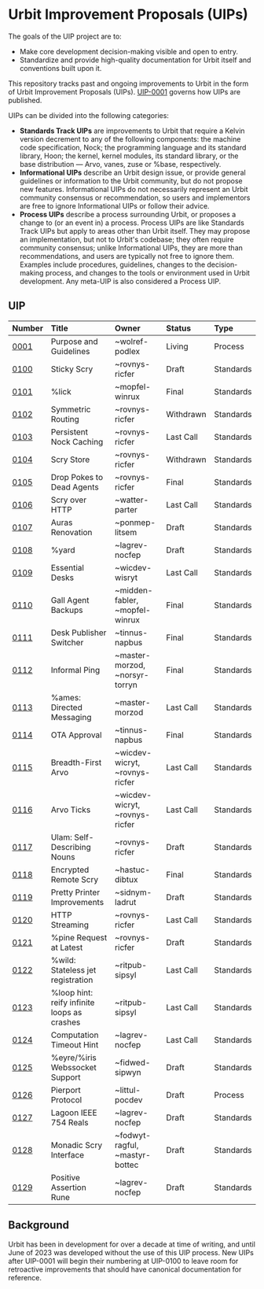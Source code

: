 # Urbit Improvement Proposals (UIPs)

The goals of the UIP project are to:

- Make core development decision-making visible and open to entry.
- Standardize and provide high-quality documentation for Urbit itself and conventions built upon it.

This repository tracks past and ongoing improvements to Urbit in the form of Urbit Improvement Proposals (UIPs). [UIP-0001](./UIPS/UIP-0001.md) governs how UIPs are published.

UIPs can be divided into the following categories:

- **Standards Track UIPs** are improvements to Urbit that require a Kelvin version decrement to any of the following components: the machine code specification, Nock; the programming language and its standard library, Hoon; the kernel, kernel modules, its standard library, or the base distribution &mdash; Arvo, vanes, zuse or %base, respectively.
- **Informational UIPs** describe an Urbit design issue, or provide general guidelines or information to the Urbit community, but do not propose new features. Informational UIPs do not necessarily represent an Urbit community consensus or recommendation, so users and implementors are free to ignore Informational UIPs or follow their advice.
- **Process UIPs** describe a process surrounding Urbit, or proposes a change to (or an event in) a process. Process UIPs are like Standards Track UIPs but apply to areas other than Urbit itself. They may propose an implementation, but not to Urbit's codebase; they often require community consensus; unlike Informational UIPs, they are more than recommendations, and users are typically not free to ignore them. Examples include procedures, guidelines, changes to the decision-making process, and changes to the tools or environment used in Urbit development. Any meta-UIP is also considered a Process UIP.

## UIP

| Number                     | Title                     | Owner                          | Status    | Type      |
|:---------------------------|:--------------------------|:-------------------------------|:----------|:----------|
| [0001](./UIPS/UIP-0001.md) | Purpose and Guidelines    | ~wolref-podlex                 | Living    | Process   |
| [0100](./UIPS/UIP-0100.md) | Sticky Scry               | ~rovnys-ricfer                 | Draft     | Standards |
| [0101](./UIPS/UIP-0101.md) | %lick                     | ~mopfel-winrux                 | Final     | Standards |
| [0102](./UIPS/UIP-0102.md) | Symmetric Routing         | ~rovnys-ricfer                 | Withdrawn | Standards |
| [0103](./UIPS/UIP-0103.md) | Persistent Nock Caching   | ~rovnys-ricfer                 | Last Call | Standards |
| [0104](./UIPS/UIP-0104.md) | Scry Store                | ~rovnys-ricfer                 | Withdrawn | Standards |
| [0105](./UIPS/UIP-0105.md) | Drop Pokes to Dead Agents | ~rovnys-ricfer                 | Final     | Standards |
| [0106](./UIPS/UIP-0106.md) | Scry over HTTP            | ~watter-parter                 | Last Call | Standards |
| [0107](./UIPS/UIP-0107.md) | Auras Renovation          | ~ponmep-litsem                 | Draft     | Standards |
| [0108](./UIPS/UIP-0108.md) | %yard                     | ~lagrev-nocfep                 | Draft     | Standards |
| [0109](./UIPS/UIP-0109.md) | Essential Desks           | ~wicdev-wisryt                 | Last Call | Standards |
| [0110](./UIPS/UIP-0110.md) | Gall Agent Backups        | ~midden-fabler, ~mopfel-winrux | Final     | Standards |
| [0111](./UIPS/UIP-0111.md) | Desk Publisher Switcher   | ~tinnus-napbus                 | Final     | Standards |
| [0112](./UIPS/UIP-0112.md) | Informal Ping             | ~master-morzod, ~norsyr-torryn | Final     | Standards |
| [0113](./UIPS/UIP-0113.md) | %ames: Directed Messaging | ~master-morzod                 | Last Call | Standards |
| [0114](./UIPS/UIP-0114.md) | OTA Approval              | ~tinnus-napbus                 | Final     | Standards |
| [0115](./UIPS/UIP-0115.md) | Breadth-First Arvo        | ~wicdev-wicryt, ~rovnys-ricfer | Last Call | Standards |
| [0116](./UIPS/UIP-0116.md) | Arvo Ticks                | ~wicdev-wicryt, ~rovnys-ricfer | Last Call | Standards |
| [0117](./UIPS/UIP-0117.md) | Ulam: Self-Describing Nouns | ~rovnys-ricfer               | Draft     | Standards |
| [0118](./UIPS/UIP-0118.md) | Encrypted Remote Scry     | ~hastuc-dibtux                 | Final     | Standards |
| [0119](./UIPS/UIP-0119.md) | Pretty Printer Improvements | ~sidnym-ladrut               | Draft     | Standards |
| [0120](./UIPS/UIP-0120.md) | HTTP Streaming            | ~rovnys-ricfer                 | Last Call | Standards |
| [0121](./UIPS/UIP-0121.md) | %pine Request at Latest   | ~rovnys-ricfer                 | Draft     | Standards |
| [0122](./UIPS/UIP-0122.md) | %wild: Stateless jet registration | ~ritpub-sipsyl         | Last Call | Standards |
| [0123](./UIPS/UIP-0123.md) | %loop hint: reify infinite loops as crashes | ~ritpub-sipsyl | Last Call | Standards |
| [0124](./UIPS/UIP-0124.md) | Computation Timeout Hint  | ~lagrev-nocfep                 | Last Call | Standards |
| [0125](./UIPS/UIP-0125.md) | %eyre/%iris Webssocket Support | ~fidwed-sipwyn            | Draft     | Standards |
| [0126](./UIPS/UIP-0126.md) | Pierport Protocol         | ~littul-pocdev                 | Draft     | Process   |
| [0127](./UIPS/UIP-0127.md) | Lagoon IEEE 754 Reals     | ~lagrev-nocfep                 | Draft     | Standards |
| [0128](./UIPS/UIP-0128.md) | Monadic Scry Interface    | ~fodwyt-ragful, ~mastyr-bottec | Draft     | Standards |
| [0129](./UIPS/UIP-0129.md) | Positive Assertion Rune   | ~lagrev-nocfep                 | Draft     | Standards |


## Background

Urbit has been in development for over a decade at time of writing, and until June of 2023 was developed without the use of this UIP process. New UIPs after UIP-0001 will begin their numbering at UIP-0100 to leave room for retroactive improvements that should have canonical documentation for reference.
